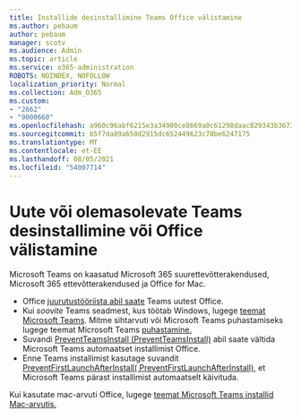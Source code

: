 ```yaml
---
title: Installide desinstallimine Teams Office välistamine
ms.author: pebaum
author: pebaum
manager: scotv
ms.audience: Admin
ms.topic: article
ms.service: o365-administration
ROBOTS: NOINDEX, NOFOLLOW
localization_priority: Normal
ms.collection: Adm_O365
ms.custom:
- "2662"
- "9000660"
ms.openlocfilehash: a960c96abf6215e3a34908ce8669a0c61298daac829343b3673dbfef0c4cbfc7
ms.sourcegitcommit: b5f7da89a650d2915dc652449623c78be6247175
ms.translationtype: MT
ms.contentlocale: et-EE
ms.lasthandoff: 08/05/2021
ms.locfileid: "54007714"
---
```

# <a name="uninstall-or-exclude-teams-from-new-or-existing-office-installations"></a>Uute või olemasolevate Teams desinstallimine või Office välistamine

Microsoft Teams on kaasatud Microsoft 365 suurettevõtterakendused, Microsoft 365 ettevõtterakendused ja Office for Mac.

- Office [juurutustööriista abil saate](https://docs.microsoft.com/deployoffice/teams-install#how-to-exclude-microsoft-teams-from-new-installations-of-microsoft-365-apps) Teams uutest Office.
- Kui *soovite* Teams seadmest, kus töötab Windows, lugege [teemat Microsoft Teams](https://support.office.com/article/3b159754-3c26-4952-abe7-57d27f5f4c81). Mitme sihtarvuti või Microsoft Teams puhastamiseks lugege teemat Microsoft Teams [puhastamine.](https://docs.microsoft.com/microsoftteams/scripts/powershell-script-teams-deployment-clean-up)
- Suvandi [PreventTeamsInstall (PreventTeamsInstall)](https://docs.microsoft.com/deployoffice/teams-install#use-group-policy-to-control-the-installation-of-microsoft-teams
) abil saate vältida Microsoft Teams automaatset installimist Office.
- Enne Teams installimist kasutage suvandit [PreventFirstLaunchAfterInstall( PreventFirstLaunchAfterInstall),](https://docs.microsoft.com/deployoffice/teams-install#use-group-policy-to-prevent-microsoft-teams-from-starting-automatically-after-installation) et Microsoft Teams pärast installimist automaatselt käivituda. 

Kui kasutate mac-arvuti Office, lugege [teemat Microsoft Teams installid Mac-arvutis.](https://docs.microsoft.com/deployoffice/teams-install#microsoft-teams-installations-on-a-mac)